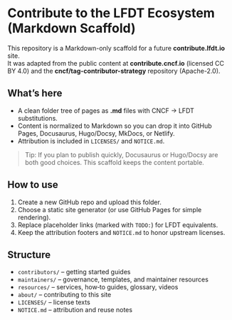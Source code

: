 # Contribute to the LFDT Ecosystem (Markdown Scaffold)

This repository is a Markdown-only scaffold for a future **contribute.lfdt.io** site.  
It was adapted from the public content at **contribute.cncf.io** (licensed CC BY 4.0)
and the **cncf/tag-contributor-strategy** repository (Apache-2.0).

## What’s here
- A clean folder tree of pages as **.md** files with CNCF → LFDT substitutions.
- Content is normalized to Markdown so you can drop it into GitHub Pages, Docusaurus, Hugo/Docsy, MkDocs, or Netlify.
- Attribution is included in `LICENSES/` and `NOTICE.md`.

> Tip: If you plan to publish quickly, Docusaurus or Hugo/Docsy are both good choices. This scaffold keeps the content portable.

## How to use
1. Create a new GitHub repo and upload this folder.
2. Choose a static site generator (or use GitHub Pages for simple rendering).
3. Replace placeholder links (marked with `TODO:`) for LFDT equivalents.
4. Keep the attribution footers and `NOTICE.md` to honor upstream licenses.

## Structure
- `contributors/` – getting started guides
- `maintainers/` – governance, templates, and maintainer resources
- `resources/` – services, how‑to guides, glossary, videos
- `about/` – contributing to this site
- `LICENSES/` – license texts
- `NOTICE.md` – attribution and reuse notes

